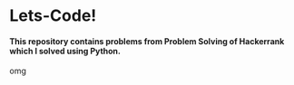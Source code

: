 # Lets-Code!

#### This repository contains problems from Problem Solving of Hackerrank which I solved using Python.

omg
